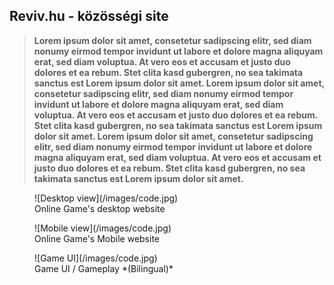 ## Reviv.hu - közösségi site

> **Lorem ipsum dolor sit amet, consetetur sadipscing elitr, sed diam nonumy eirmod tempor invidunt ut labore et dolore magna aliquyam erat, sed diam voluptua. At vero eos et accusam et justo duo dolores et ea rebum. Stet clita kasd gubergren, no sea takimata sanctus est Lorem ipsum dolor sit amet. Lorem ipsum dolor sit amet, consetetur sadipscing elitr, sed diam nonumy eirmod tempor invidunt ut labore et dolore magna aliquyam erat, sed diam voluptua. At vero eos et accusam et justo duo dolores et ea rebum. Stet clita kasd gubergren, no sea takimata sanctus est Lorem ipsum dolor sit amet. Lorem ipsum dolor sit amet, consetetur sadipscing elitr, sed diam nonumy eirmod tempor invidunt ut labore et dolore magna aliquyam erat, sed diam voluptua. At vero eos et accusam et justo duo dolores et ea rebum. Stet clita kasd gubergren, no sea takimata sanctus est Lorem ipsum dolor sit amet.**


<gallery>
    <figure>
        ![Desktop view](/images/code.jpg)
        <figcaption>
            Online Game's desktop website
        </figcaption>
    </figure>
    <figure>
        ![Mobile view](/images/code.jpg)
        <figcaption>
            Online Game's Mobile website
        </figcaption>
    </figure>
    <figure>
        ![Game UI](/images/code.jpg)
        <figcaption>
            Game UI / Gameplay *(Bilingual)*
        </figcaption>
    </figure>
</gallery>

